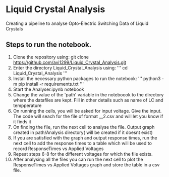 # Liquid Crystal Analysis
Creating a pipeline to analyse Opto-Electric Switching Data of Liquid Crystals

## Steps to run the notebook.
1. Clone the repository using: git clone https://github.com/avi1299/Liquid_Crystal_Analysis.git
2. Enter the directory Liquid_Crystal_Analysis using: ''' cd Liquid_Crystal_Analysis '''
3. Install the necessary python packages to run the notebook: ''' python3 -m pip install -r requirements.txt '''
4. Start the Analyser.ipynb notebook
5. Change the value of the 'path' variable in the noteboook to the directory where the datafiles are kept. Fill in other details such as name of LC and tempperature
6. On running the cells, you will be asked for input voltage. Give the input. The code will seach for the file of format <temp>_<voltage>_2.csv and will let you know if it finds it
7. On finding the file, run the next cell to analyse the file. Output graph created in path/Analysis directory( will be created if it doesnt exist)
8. If you are satisfied with the graph and output response times, run the next cell to add the response times to a table which will be used to record ResponseTimes vs Applied Voltages 
9. Repeat steps 6-8 for the different voltages for which the file exists.
10. After analysing all the files you can run the next cell to plot the ResponseTimes vs Applied Voltages graph and store the table in a csv file.
